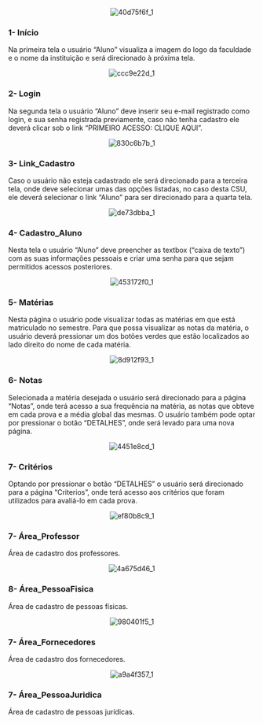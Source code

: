 
<div align="center">

  ![40d75f6f_1](https://github.com/karolineww12/Trabalho-PI-Senac/assets/111097773/47daab42-6d1f-4510-8b5b-ae45840c4bf9)
</div>

<p align="center">
  <h3> 1- Início</h3>
 Na primeira tela o usuário “Aluno” visualiza a imagem do logo da faculdade e o nome da instituição e será direcionado à próxima tela.

</p>

<div align="center">
    
  ![ccc9e22d_1](https://github.com/karolineww12/Trabalho-PI-Senac/assets/111097773/211ae9a9-75fb-4a4b-904d-30f6340dfcf7)
</div>

<p align="center">
  <h3> 2- Login</h3>
 
Na segunda tela o usuário “Aluno” deve inserir seu e-mail registrado como login, e sua senha registrada previamente, caso não tenha cadastro ele deverá clicar sob o link “PRIMEIRO ACESSO: CLIQUE AQUI”.

</p>

<div align="center">
    
  ![830c6b7b_1](https://github.com/karolineww12/Trabalho-PI-Senac/assets/111097773/49676d99-30a3-4045-a680-a3964edb9654)
</div>

<p align="center">
  <h3> 3- Link_Cadastro</h3>
 
Caso o usuário não esteja cadastrado ele será direcionado para a terceira tela, onde deve selecionar umas das opções listadas, no caso desta CSU, ele deverá selecionar o link “Aluno” para ser direcionado para a quarta tela.

</p>

<div align="center">
    
  ![de73dbba_1](https://github.com/karolineww12/Trabalho-PI-Senac/assets/111097773/7d97f07a-bb72-4633-b6e0-074c82ebfc63)
</div>

<p align="center">
  <h3> 4- Cadastro_Aluno</h3>
 
Nesta tela o usuário “Aluno” deve preencher as textbox (“caixa de texto”) com as suas informações pessoais e criar uma senha para que sejam permitidos acessos posteriores. 

</p>

<div align="center">
    
  ![453172f0_1](https://github.com/karolineww12/Trabalho-PI-Senac/assets/111097773/b02d7773-356e-4a56-b4eb-2359e7b4c6ea)
</div>

<p align="center">
  <h3> 5- Matérias</h3>
 
Nesta página o usuário pode visualizar todas as matérias em que está matriculado no semestre. Para que possa visualizar as notas da matéria, o usuário deverá pressionar um dos botões verdes que estão localizados ao lado direito do nome de cada matéria.
 
</p>

<div align="center">
    
  ![8d912f93_1](https://github.com/karolineww12/Trabalho-PI-Senac/assets/111097773/82e6ce7b-6c32-4391-826a-3558dbc9ff80)
</div>

<p align="center">
  <h3> 6- Notas</h3>
 
Selecionada a matéria desejada o usuário será direcionado para a página “Notas”, onde terá acesso a sua frequência na matéria, as notas que obteve em cada prova e a média global das mesmas. O usuário também pode optar por pressionar o botão “DETALHES”, onde será levado para uma nova página. 
 
</p>

<div align="center">
    
  ![4451e8cd_1](https://github.com/karolineww12/Trabalho-PI-Senac/assets/111097773/5c45fac1-d064-4d9a-8881-2ac35e25f031)
</div>

<p align="center">
  <h3> 7- Critérios</h3>
 
Optando por pressionar o botão “DETALHES” o usuário será direcionado para a página “Criterios”, onde terá acesso aos critérios que foram utilizados para avaliá-lo em cada prova.

</p>

<div align="center">
    
  ![ef80b8c9_1](https://github.com/karolineww12/Trabalho-PI-Senac/assets/111097773/2c26a9eb-88a5-4ff1-ba6e-630dfa2c6a16)
</div>

<p align="center">
  <h3> 7- Área_Professor</h3>
 Área de cadastro dos professores.

 </p>

 <div align="center">
    
 ![4a675d46_1](https://github.com/karolineww12/Trabalho-PI-Senac/assets/111097773/3b195d0a-48c1-4884-bdbd-beb42290f98e)
</div>

<p align="center">
  <h3> 8- Área_PessoaFisica</h3>
 Área de cadastro de pessoas físicas.

 </p>

  <div align="center">
    
 ![980401f5_1](https://github.com/karolineww12/Trabalho-PI-Senac/assets/111097773/b6c22c55-76f7-413c-815c-d215be35dbbe)
</div>

<p align="center">
  <h3> 7- Área_Fornecedores</h3>
 Área de cadastro dos fornecedores.
 </p>

  <div align="center">
    
 ![a9a4f357_1](https://github.com/karolineww12/Trabalho-PI-Senac/assets/111097773/667c0bde-32c6-41a4-9aac-b4ef4f70fc3c)
</div>

<p align="center">
  <h3> 7- Área_PessoaJuridica</h3>
 Área de cadastro de pessoas jurídicas.

 </p>
